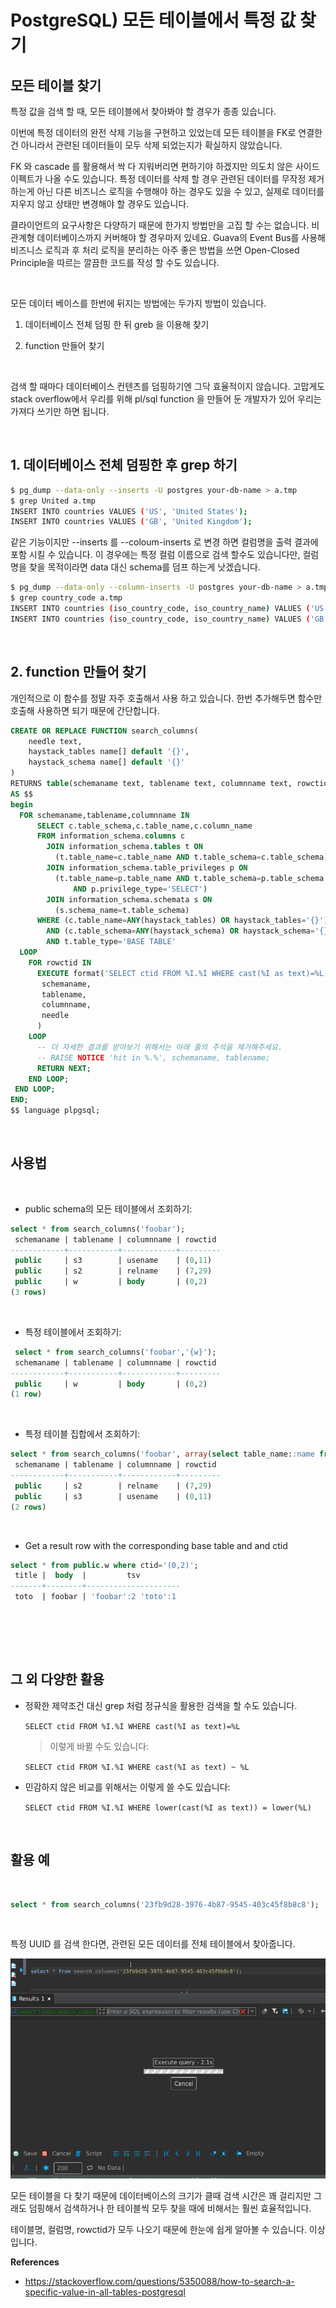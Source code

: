 # PostgreSQL) 모든 테이블에서 특정 값 찾기

## 모든 테이블 찾기

특정 값을 검색 할 때, 모든 테이블에서 찾아봐야 할 경우가 종종 있습니다. 

이번에 특정 데이터의 완전 삭제 기능을 구현하고 있었는데 모든 테이블을 FK로 연결한 건 아니라서 관련된 데이터들이 모두 삭제 되었는지가 확실하지 않았습니다. 

FK 와 cascade 를 활용해서 싹 다 지워버리면 편하기야 하겠지만 의도치 않은 사이드이펙트가 나올 수도 있습니다.  특정 데이터를 삭제 할 경우 관련된 데이터를 무작정 제거하는게 아닌 다른 비즈니스 로직을 수행해야 하는 경우도 있을 수 있고, 실제로 데이터를 지우지 않고 상태만 변경해야 할 경우도 있습니다. 

클라이언트의 요구사항은 다양하기 때문에 한가지 방법만을 고집 할 수는 없습니다.   비관계형 데이터베이스까지 커버해야 할 경우마저 있네요. Guava의 Event Bus를  사용해 비즈니스 로직과 후 처리 로직을 분리하는 아주 좋은 방법을 쓰면 Open-Closed Principle을 따르는 깔끔한 코드를 작성 할 수도 있습니다.

​			

모든 데이터 베이스를 한번에 뒤지는 방법에는 두가지 방법이 있습니다.

1. 데이터베이스 전체 덤핑 한 뒤 greb 을 이용해 찾기
2. function 만들어 찾기

   ​		

검색 할 때마다 데이터베이스 컨텐츠를 덤핑하기엔 그닥 효율적이지 않습니다. 고맙게도 stack overflow에서 우리를 위해 pl/sql function 을 만들어 둔 개발자가 있어 우리는 가져다 쓰기만 하면 됩니다.

​		

## 1. 데이터베이스 전체 덤핑한 후 grep 하기

```bash
$ pg_dump --data-only --inserts -U postgres your-db-name > a.tmp
$ grep United a.tmp
INSERT INTO countries VALUES ('US', 'United States');
INSERT INTO countries VALUES ('GB', 'United Kingdom');

```

같은 기능이지만 --inserts 를 --coloum-inserts 로 변경 하면 컬럼명을 출력 결과에 포함 시킬 수 있습니다. 이 경우에는 특정 컬럼 이름으로 검색 할수도 있습니다만, 컬럼명을 찾을 목적이라면 data 대신 schema를 덤프 하는게 낫겠습니다.

```bash
$ pg_dump --data-only --column-inserts -U postgres your-db-name > a.tmp
$ grep country_code a.tmp
INSERT INTO countries (iso_country_code, iso_country_name) VALUES ('US', 'United  States');
INSERT INTO countries (iso_country_code, iso_country_name) VALUES ('GB', 'United Kingdom');

```

​		

## 2. function 만들어 찾기

개인적으로 이 함수를 정말 자주 호출해서 사용 하고 있습니다. 한번 추가해두면 함수만 호출해 사용하면 되기 때문에 간단합니다.

```sql
CREATE OR REPLACE FUNCTION search_columns(
    needle text,
    haystack_tables name[] default '{}',
    haystack_schema name[] default '{}'
)
RETURNS table(schemaname text, tablename text, columnname text, rowctid text)
AS $$
begin
  FOR schemaname,tablename,columnname IN
      SELECT c.table_schema,c.table_name,c.column_name
      FROM information_schema.columns c
        JOIN information_schema.tables t ON
          (t.table_name=c.table_name AND t.table_schema=c.table_schema)
        JOIN information_schema.table_privileges p ON
          (t.table_name=p.table_name AND t.table_schema=p.table_schema
              AND p.privilege_type='SELECT')
        JOIN information_schema.schemata s ON
          (s.schema_name=t.table_schema)
      WHERE (c.table_name=ANY(haystack_tables) OR haystack_tables='{}')
        AND (c.table_schema=ANY(haystack_schema) OR haystack_schema='{}')
        AND t.table_type='BASE TABLE'
  LOOP
    FOR rowctid IN
      EXECUTE format('SELECT ctid FROM %I.%I WHERE cast(%I as text)=%L',
       schemaname,
       tablename,
       columnname,
       needle
      )
    LOOP
      -- 더 자세한 결과를 받아보기 위해서는 아래 줄의 주석을 제거해주세요.
      -- RAISE NOTICE 'hit in %.%', schemaname, tablename;
      RETURN NEXT;
    END LOOP;
 END LOOP;
END;
$$ language plpgsql;

```

​	

## 사용법

​	

- public schema의 모든 테이블에서 조회하기: 

```sql
select * from search_columns('foobar');
 schemaname | tablename | columnname | rowctid 
------------+-----------+------------+---------
 public     | s3        | usename    | (0,11)
 public     | s2        | relname    | (7,29)
 public     | w         | body       | (0,2)
(3 rows)

```

​	

- 특정 테이블에서 조회하기: 

```sql
 select * from search_columns('foobar','{w}');
 schemaname | tablename | columnname | rowctid 
------------+-----------+------------+---------
 public     | w         | body       | (0,2)
(1 row)

```

​	

- 특정 테이블 집합에서 조회하기: 

```sql
select * from search_columns('foobar', array(select table_name::name from information_schema.tables where table_name like 's%'), array['public']);
 schemaname | tablename | columnname | rowctid 
------------+-----------+------------+---------
 public     | s2        | relname    | (7,29)
 public     | s3        | usename    | (0,11)
(2 rows)

```

​	

- Get a result row with the corresponding base table and and ctid

```sql
select * from public.w where ctid='(0,2)';
 title |  body  |         tsv         
-------+--------+---------------------
 toto  | foobar | 'foobar':2 'toto':1
 
```

​	

​		

## 그 외 다양한 활용

- 정확한 제약조건 대신 grep 처럼 정규식을 활용한 검색을 할 수도 있습니다.

  `SELECT ctid FROM %I.%I WHERE cast(%I as text)=%L`

  > 이렇게 바뀔 수도 있습니다:

  `SELECT ctid FROM %I.%I WHERE cast(%I as text) ~ %L`

- 민감하지 않은 비교를 위해서는 이렇게 쓸 수도 있습니다: 

  `SELECT ctid FROM %I.%I WHERE lower(cast(%I as text)) = lower(%L)`



​	

## 활용 예

​	

```sql
select * from search_columns('23fb9d28-3976-4b87-9545-403c45f8b8c8');
```

​	

특정 UUID 를 검색 한다면, 관련된 모든 데이터를 전체 테이블에서 찾아줍니다.

![peek](https://raw.githubusercontent.com/Shane-Park/markdownBlog/master/database/postgresql/search-value-in-all-table.assets/peek.gif)

모든 테이블을 다 찾기 때문에 데이터베이스의 크기가 클때 검색 시간은 꽤 걸리지만 그래도 덤핑해서 검색하거나 한 테이블씩 모두 찾을 때에 비해서는 훨씬 효율적입니다. 

테이블명, 컬럼명, rowctid가 모두 나오기 때문에 한눈에 쉽게 알아볼 수 있습니다. 이상입니다.

**References**

- https://stackoverflow.com/questions/5350088/how-to-search-a-specific-value-in-all-tables-postgresql
